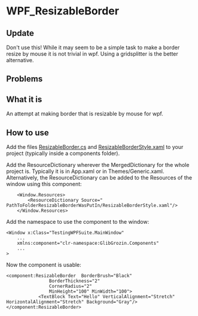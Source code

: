 # WPF_ResizableBorder

## Update
Don't use this! While it may seem to be a simple task to make a border resize by mouse it is not trivial in wpf. Using a gridsplitter is the better alternative.

## Problems

## What it is
An attempt at making border that is resizable by mouse for wpf. 

## How to use
Add the files [ResizableBorder.cs](https://github.com/GlebLava/WPF_ResizableBorder/blob/main/ResizableBorder/ResizableBorder.cs) and [ResizableBorderStyle.xaml](https://github.com/GlebLava/WPF_ResizableBorder/blob/main/ResizableBorder/ResizableBorderStyle.xaml) to your project (typically inside a components folder).

Add the ResourceDictionary wherever the MergedDictionary for the whole project is. Typically it is in App.xaml or in Themes/Generic.xaml. Alternatively, the ResourceDictionary can be added to the Resources of the window using this component:
```
    <Window.Resources>
	    <ResourceDictionary Source=" PathToFolderResizableBorderWasPutIn/ResizableBorderStyle.xaml"/>
    </Window.Resources>
```
Add the namespace to use the component to the window:
```
<Window x:Class="TestingWPFSuite.MainWindow"
	...
	xmlns:component="clr-namespace:GlibGrozin.Components"
	...
>
```
Now the component is usable:
```
<component:ResizableBorder 	BorderBrush="Black"
				BorderThickness="2"
				CornerRadius="2"
				MinHeight="100" MinWidth="100">
            <TextBlock Text="Hello" VerticalAlignment="Stretch" HorizontalAlignment="Stretch" Background="Gray"/>
</component:ResizableBorder>
